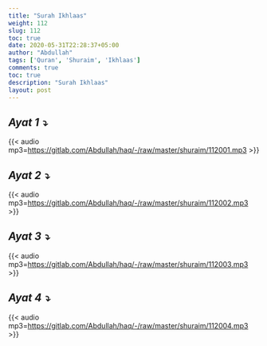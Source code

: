 ```yaml
---
title: "Surah Ikhlaas"
weight: 112
slug: 112
toc: true
date: 2020-05-31T22:28:37+05:00
author: "Abdullah"
tags: ['Quran', 'Shuraim', 'Ikhlaas']
comments: true
toc: true
description: "Surah Ikhlaas"
layout: post
---
```


## _Ayat 1 :arrow_heading_down:_
{{< audio mp3=https://gitlab.com/Abdullah/haq/-/raw/master/shuraim/112001.mp3 >}}

## _Ayat 2 :arrow_heading_down:_
{{< audio mp3=https://gitlab.com/Abdullah/haq/-/raw/master/shuraim/112002.mp3 >}}

## _Ayat 3 :arrow_heading_down:_
{{< audio mp3=https://gitlab.com/Abdullah/haq/-/raw/master/shuraim/112003.mp3 >}}

## _Ayat 4 :arrow_heading_down:_
{{< audio mp3=https://gitlab.com/Abdullah/haq/-/raw/master/shuraim/112004.mp3 >}}

